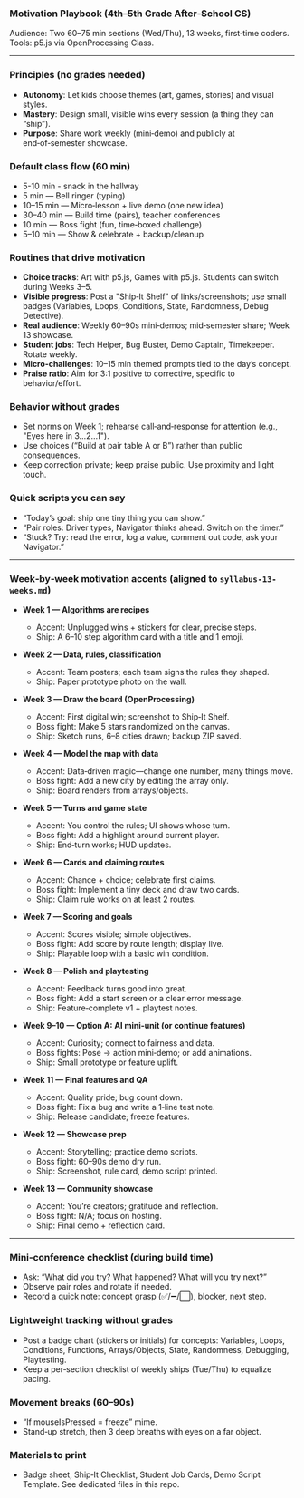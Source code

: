 ### Motivation Playbook (4th–5th Grade After‑School CS)

Audience: Two 60–75 min sections (Wed/Thu), 13 weeks, first‑time coders. Tools: p5.js via OpenProcessing Class.

---

### Principles (no grades needed)
- **Autonomy**: Let kids choose themes (art, games, stories) and visual styles.
- **Mastery**: Design small, visible wins every session (a thing they can “ship”).
- **Purpose**: Share work weekly (mini‑demo) and publicly at end‑of‑semester showcase.

### Default class flow (60 min)
- 5-10 min - snack in the hallway
- 5 min — Bell ringer (typing)
- 10–15 min — Micro‑lesson + live demo (one new idea)
- 30–40 min — Build time (pairs), teacher conferences
- 10 min — Boss fight (fun, time‑boxed challenge)
- 5–10 min — Show & celebrate + backup/cleanup

### Routines that drive motivation
- **Choice tracks**: Art with p5.js, Games with p5.js. Students can switch during Weeks 3–5.
- **Visible progress**: Post a "Ship‑It Shelf" of links/screenshots; use small badges (Variables, Loops, Conditions, State, Randomness, Debug Detective).
- **Real audience**: Weekly 60–90s mini‑demos; mid‑semester share; Week 13 showcase.
- **Student jobs**: Tech Helper, Bug Buster, Demo Captain, Timekeeper. Rotate weekly.
- **Micro‑challenges**: 10–15 min themed prompts tied to the day’s concept.
- **Praise ratio**: Aim for 3:1 positive to corrective, specific to behavior/effort.

### Behavior without grades
- Set norms on Week 1; rehearse call‑and‑response for attention (e.g., "Eyes here in 3…2…1").
- Use choices (“Build at pair table A or B”) rather than public consequences.
- Keep correction private; keep praise public. Use proximity and light touch.

### Quick scripts you can say
- “Today’s goal: ship one tiny thing you can show.”
- “Pair roles: Driver types, Navigator thinks ahead. Switch on the timer.”
- “Stuck? Try: read the error, log a value, comment out code, ask your Navigator.”

---

### Week‑by‑week motivation accents (aligned to `syllabus-13-weeks.md`)
- **Week 1 — Algorithms are recipes**
  - Accent: Unplugged wins + stickers for clear, precise steps.
  - Ship: A 6–10 step algorithm card with a title and 1 emoji.

- **Week 2 — Data, rules, classification**
  - Accent: Team posters; each team signs the rules they shaped.
  - Ship: Paper prototype photo on the wall.

- **Week 3 — Draw the board (OpenProcessing)**
  - Accent: First digital win; screenshot to Ship‑It Shelf.
  - Boss fight: Make 5 stars randomized on the canvas.
  - Ship: Sketch runs, 6–8 cities drawn; backup ZIP saved.

- **Week 4 — Model the map with data**
  - Accent: Data‑driven magic—change one number, many things move.
  - Boss fight: Add a new city by editing the array only.
  - Ship: Board renders from arrays/objects.

- **Week 5 — Turns and game state**
  - Accent: You control the rules; UI shows whose turn.
  - Boss fight: Add a highlight around current player.
  - Ship: End‑turn works; HUD updates.

- **Week 6 — Cards and claiming routes**
  - Accent: Chance + choice; celebrate first claims.
  - Boss fight: Implement a tiny deck and draw two cards.
  - Ship: Claim rule works on at least 2 routes.

- **Week 7 — Scoring and goals**
  - Accent: Scores visible; simple objectives.
  - Boss fight: Add score by route length; display live.
  - Ship: Playable loop with a basic win condition.

- **Week 8 — Polish and playtesting**
  - Accent: Feedback turns good into great.
  - Boss fight: Add a start screen or a clear error message.
  - Ship: Feature‑complete v1 + playtest notes.

- **Week 9–10 — Option A: AI mini‑unit (or continue features)**
  - Accent: Curiosity; connect to fairness and data.
  - Boss fights: Pose → action mini‑demo; or add animations.
  - Ship: Small prototype or feature uplift.

- **Week 11 — Final features and QA**
  - Accent: Quality pride; bug count down.
  - Boss fight: Fix a bug and write a 1‑line test note.
  - Ship: Release candidate; freeze features.

- **Week 12 — Showcase prep**
  - Accent: Storytelling; practice demo scripts.
  - Boss fight: 60–90s demo dry run.
  - Ship: Screenshot, rule card, demo script printed.

- **Week 13 — Community showcase**
  - Accent: You’re creators; gratitude and reflection.
  - Boss fight: N/A; focus on hosting.
  - Ship: Final demo + reflection card.

---

### Mini‑conference checklist (during build time)
- Ask: “What did you try? What happened? What will you try next?”
- Observe pair roles and rotate if needed.
- Record a quick note: concept grasp (✅/➖/⬜), blocker, next step.

### Lightweight tracking without grades
- Post a badge chart (stickers or initials) for concepts: Variables, Loops, Conditions, Functions, Arrays/Objects, State, Randomness, Debugging, Playtesting.
- Keep a per‑section checklist of weekly ships (Tue/Thu) to equalize pacing.

### Movement breaks (60–90s)
- “If mouseIsPressed = freeze” mime.
- Stand‑up stretch, then 3 deep breaths with eyes on a far object.

### Materials to print
- Badge sheet, Ship‑It Checklist, Student Job Cards, Demo Script Template. See dedicated files in this repo.


